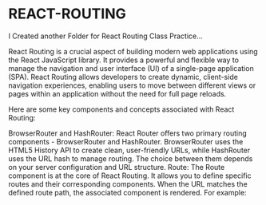 # REACT-ROUTING
I Created another Folder for React Routing Class Practice...


React Routing is a crucial aspect of building modern web applications using the React JavaScript library. It provides a powerful and flexible way to manage the navigation and user interface (UI) of a single-page application (SPA). React Routing allows developers to create dynamic, client-side navigation experiences, enabling users to move between different views or pages within an application without the need for full page reloads.

Here are some key components and concepts associated with React Routing:

BrowserRouter and HashRouter: React Router offers two primary routing components - BrowserRouter and HashRouter. BrowserRouter uses the HTML5 History API to create clean, user-friendly URLs, while HashRouter uses the URL hash to manage routing. The choice between them depends on your server configuration and URL structure.
Route: The Route component is at the core of React Routing. It allows you to define specific routes and their corresponding components. When the URL matches the defined route path, the associated component is rendered. For example:
<Route path="/home" component={Home} />
<Route path="/about" component={About} />

